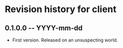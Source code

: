 # Revision history for client

## 0.1.0.0 -- YYYY-mm-dd

* First version. Released on an unsuspecting world.
